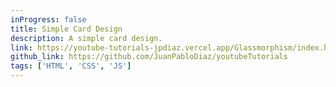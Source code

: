 ```yaml
---
inProgress: false
title: Simple Card Design
description: A simple card design.
link: https://youtube-tutorials-jpdiaz.vercel.app/Glassmorphism/index.html
github_link: https://github.com/JuanPabloDiaz/youtubeTutorials
tags: ['HTML', 'CSS', 'JS']
---
```

